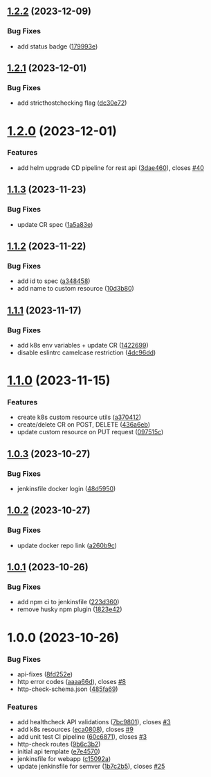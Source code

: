 ## [1.2.2](https://github.com/csye7125-fall2023-group05/webapp/compare/v1.2.1...v1.2.2) (2023-12-09)


### Bug Fixes

* add status badge ([179993e](https://github.com/csye7125-fall2023-group05/webapp/commit/179993ec5d905fab3a00e3752aaf6e3d8df43bc3))

## [1.2.1](https://github.com/csye7125-fall2023-group05/webapp/compare/v1.2.0...v1.2.1) (2023-12-01)


### Bug Fixes

* add stricthostchecking flag ([dc30e72](https://github.com/csye7125-fall2023-group05/webapp/commit/dc30e72d224033f8631fcfb900afb72648c850e8))

# [1.2.0](https://github.com/csye7125-fall2023-group05/webapp/compare/v1.1.3...v1.2.0) (2023-12-01)


### Features

* add helm upgrade CD pipeline for rest api ([3dae460](https://github.com/csye7125-fall2023-group05/webapp/commit/3dae460c4abe526a8a40bab08384492692c2f381)), closes [#40](https://github.com/csye7125-fall2023-group05/webapp/issues/40)

## [1.1.3](https://github.com/csye7125-fall2023-group05/webapp/compare/v1.1.2...v1.1.3) (2023-11-23)


### Bug Fixes

* update CR spec ([1a5a83e](https://github.com/csye7125-fall2023-group05/webapp/commit/1a5a83e2f56ab324fb6505a0cab5daf750bf0455))

## [1.1.2](https://github.com/csye7125-fall2023-group05/webapp/compare/v1.1.1...v1.1.2) (2023-11-22)


### Bug Fixes

* add id to spec ([a348458](https://github.com/csye7125-fall2023-group05/webapp/commit/a348458884c11d7118e9bf80d67c20caba2c3b2d))
* add name to custom resource ([10d3b80](https://github.com/csye7125-fall2023-group05/webapp/commit/10d3b80a7b1faa299082e7236ab3cd784ae7d0bf))

## [1.1.1](https://github.com/csye7125-fall2023-group05/webapp/compare/v1.1.0...v1.1.1) (2023-11-17)


### Bug Fixes

* add k8s env variables + update CR ([1422699](https://github.com/csye7125-fall2023-group05/webapp/commit/14226994ff3fb378e0dab9a49f4b6e0ed3cc3ad7))
* disable eslintrc camelcase restriction ([4dc96dd](https://github.com/csye7125-fall2023-group05/webapp/commit/4dc96dd92c7a012aecd782c4c40b8c1c138ee284))

# [1.1.0](https://github.com/csye7125-fall2023-group05/webapp/compare/v1.0.3...v1.1.0) (2023-11-15)


### Features

* create k8s custom resource utils ([a370412](https://github.com/csye7125-fall2023-group05/webapp/commit/a37041223d36e23c2324a6a7310ffc9d99249593))
* create/delete CR on POST, DELETE ([436a6eb](https://github.com/csye7125-fall2023-group05/webapp/commit/436a6eb6d1e16acf8950c180cc117c3eae8430b1))
* update custom resource on PUT request ([097515c](https://github.com/csye7125-fall2023-group05/webapp/commit/097515c3f1092cca7e3e23439f3c69e4fbd924a4))

## [1.0.3](https://github.com/csye7125-fall2023-group05/webapp/compare/v1.0.2...v1.0.3) (2023-10-27)


### Bug Fixes

* jenkinsfile docker login ([48d5950](https://github.com/csye7125-fall2023-group05/webapp/commit/48d59508bf1a706368a6c4da839aa75e6f8d1209))

## [1.0.2](https://github.com/csye7125-fall2023-group05/webapp/compare/v1.0.1...v1.0.2) (2023-10-27)


### Bug Fixes

* update docker repo link ([a260b9c](https://github.com/csye7125-fall2023-group05/webapp/commit/a260b9ca8d1019845f553c4caf3175bd308cd072))

## [1.0.1](https://github.com/csye7125-fall2023-group05/webapp/compare/v1.0.0...v1.0.1) (2023-10-26)


### Bug Fixes

* add npm ci to jenkinsfile ([223d360](https://github.com/csye7125-fall2023-group05/webapp/commit/223d360396465beadf399654ab0911a735404da9))
* remove husky npm plugin ([1823e42](https://github.com/csye7125-fall2023-group05/webapp/commit/1823e428dc83be41a06df393d6c7e1103e0f37ef))

# 1.0.0 (2023-10-26)


### Bug Fixes

* api-fixes ([8fd252e](https://github.com/csye7125-fall2023-group05/webapp/commit/8fd252e958d90c9d5ac3e850220807f1801433dd))
* http error codes ([aaaa66d](https://github.com/csye7125-fall2023-group05/webapp/commit/aaaa66d151ff933391c86d9f0cd87f8f9c9baec3)), closes [#8](https://github.com/csye7125-fall2023-group05/webapp/issues/8)
* http-check-schema.json ([485fa69](https://github.com/csye7125-fall2023-group05/webapp/commit/485fa69a9797059878ca96c5bcd461cf512927d8))


### Features

* add healthcheck API validations ([7bc9801](https://github.com/csye7125-fall2023-group05/webapp/commit/7bc9801dcbd0be8bf9f27fbe5258e50ed2e38966)), closes [#3](https://github.com/csye7125-fall2023-group05/webapp/issues/3)
* add k8s resources ([eca0808](https://github.com/csye7125-fall2023-group05/webapp/commit/eca0808f0deff73d08973ffbf9f3e59e38318e07)), closes [#9](https://github.com/csye7125-fall2023-group05/webapp/issues/9)
* add unit test CI pipeline ([60c6871](https://github.com/csye7125-fall2023-group05/webapp/commit/60c687179f7ae8bf49854f9dd418e3599c24a34f)), closes [#3](https://github.com/csye7125-fall2023-group05/webapp/issues/3)
* http-check routes ([9b6c3b2](https://github.com/csye7125-fall2023-group05/webapp/commit/9b6c3b2d48383cefa96e9349bd9636a29b274502))
* initial api template ([e7e4570](https://github.com/csye7125-fall2023-group05/webapp/commit/e7e4570ede492b51d52bf9ef4ed14b52a3c6e1e1))
* jenkinsfile for webapp ([c15092a](https://github.com/csye7125-fall2023-group05/webapp/commit/c15092a60487b9e3b52683d797ad28e673d3a444))
* update jenkinsfile for semver ([1b7c2b5](https://github.com/csye7125-fall2023-group05/webapp/commit/1b7c2b50d5a49c3b561ee1386d29d6b31bdbe9ad)), closes [#25](https://github.com/csye7125-fall2023-group05/webapp/issues/25)
